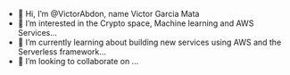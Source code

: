 - 👋 Hi, I’m @VictorAbdon, name Victor Garcia Mata
- 👀 I’m interested in the Crypto space, Machine learning and AWS Services...
- 🌱 I’m currently learning about building new services using AWS and the Serverless framework...
- 💞️ I’m looking to collaborate on ...

<!---
VictorAbdon/VictorAbdon is a ✨ special ✨ repository because its `README.md` (this file) appears on your GitHub profile.
You can click the Preview link to take a look at your changes.
--->
